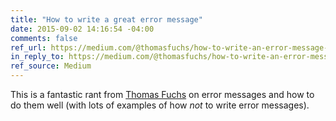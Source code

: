 ```yaml
---
title: "How to write a great error message"
date: 2015-09-02 14:16:54 -04:00
comments: false
ref_url: https://medium.com/@thomasfuchs/how-to-write-an-error-message-883718173322
in_reply_to: https://medium.com/@thomasfuchs/how-to-write-an-error-message-883718173322
ref_source: Medium
---
```


This is a fantastic rant from [Thomas Fuchs](https://mir.aculo.us/) on error messages and how to do them well (with lots of examples of how *not* to write error messages).